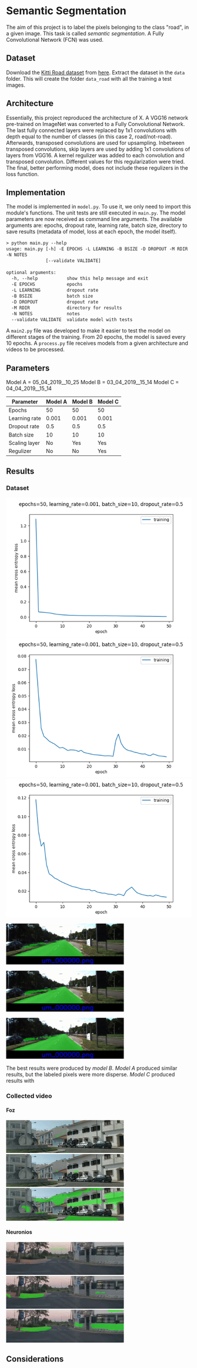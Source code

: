 # Semantic Segmentation
The aim of this project is to label the pixels belonging to the class "road", in a given image.
This task is called _semantic segmentation_.
A Fully Convolutional Network (FCN) was used.


## Dataset
Download the [Kitti Road dataset](http://www.cvlibs.net/datasets/kitti/eval_road.php) from [here](http://www.cvlibs.net/download.php?file=data_road.zip).  Extract the dataset in the `data` folder.  This will create the folder `data_road` with all the training a test images.


## Architecture
Essentially, this project reproduced the architecture of X.
A VGG16 network pre-trained on ImageNet was converted to a Fully Convolutional Network.
The last fully connected layers were replaced by 1x1 convolutions with depth equal to the number of classes (in this case 2, road/not-road).
Afterwards, transposed convolutions are used for upsampling.
Inbetween transposed convolutions, skip layers are used by adding 1x1 convolutions of layers from VGG16.
A kernel regulizer was added to each convolution and transposed convolution.
Different values for this regularization were tried.
The final, better performing model, does not include these regulizers in the loss function.

## Implementation
The model is implemented in `model.py`.
To use it, we only need to import this module's functions.
The unit tests are still executed in `main.py`.
The model parameters are now received as command line arguments.
The available arguments are: epochs, dropout rate, learning rate, batch size, directory to save results (metadata of model, loss at each epoch, the model itself).

```
> python main.py --help
usage: main.py [-h] -E EPOCHS -L LEARNING -B BSIZE -D DROPOUT -M RDIR -N NOTES
               [--validate VALIDATE]

optional arguments:
  -h, --help           show this help message and exit
  -E EPOCHS            epochs
  -L LEARNING          dropout rate
  -B BSIZE             batch size
  -D DROPOUT           dropout rate
  -M RDIR              directory for results
  -N NOTES             notes
  --validate VALIDATE  validate model with tests
```


A `main2.py` file was developed to make it easier to test the model on different stages of the training.
From 20 epochs, the model is saved every 10 epochs.
A `process.py` file receives models from a given architecture and videos to be processed.


## Parameters

Model A = 05_04_2019__10_25
Model B = 03_04_2019__15_14
Model C = 04_04_2019__15_14

| Parameter     | Model A | Model B | Model C |
| ---------     | -----   | ------- | ------- |
| Epochs        | 50      | 50      | 50      |
| Learning rate | 0.001   | 0.001   | 0.001   |
| Dropout rate  | 0.5     | 0.5     | 0.5     |
| Batch size    | 10      | 10      | 10      |
| Scaling layer | No      | Yes     | Yes     |
| Regulizer     | No      | No      | Yes     |


## Results
### Dataset
![Model A loss](report/modelA_loss.png?raw=true "Title")
![Model B loss](report/modelB_loss.png?raw=true "Title")
![Model C loss](report/modelC_loss.png?raw=true "Title")


![Model A](report/05_inference.gif?raw=true "Title")

![Model B](report/03_inference.gif?raw=true "Title")

![Model C](report/04_inference.gif?raw=true "Title")

The best results were produced by *model B*.
*Model A* produced similar results, but the labeled pixels were more disperse.
*Model C* produced results with 

### Collected video
#### Foz
![Model A](report/05_processed_model50_foz_crop.gif?raw=true "Title")
![Model B](report/03_processed_model50_foz_crop.gif?raw=true "Title")
![Model C](report/04_processed_model50_foz_crop.gif?raw=true "Title")

#### Neuronios
![Model A](report/05_processed_model50_neuronios_crop.gif?raw=true "Title")
![Model B](report/03_processed_model50_neuronios_crop.gif?raw=true "Title")
![Model C](report/04_processed_model50_neuronios_crop.gif?raw=true "Title")

## Considerations



